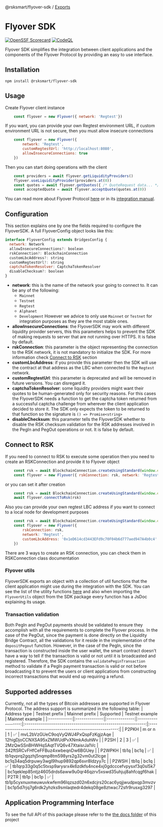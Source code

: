 @rsksmart/flyover-sdk / [Exports](modules.md)

# Flyover SDK
[![OpenSSF Scorecard](https://api.scorecard.dev/projects/github.com/rsksmart/flyover-sdk/badge)](https://scorecard.dev/viewer/?uri=github.com/rsksmart/flyover-sdk)
[![CodeQL](https://github.com/rsksmart/flyover-sdk/workflows/CodeQL/badge.svg)](https://github.com/rsksmart/flyover-sdk/actions?query=workflow%3ACodeQL)

Flyover SDK simplifies the integration between client applications and the components of the Flyover Protocol by providing an easy to use interface.
## Installation
    npm install @rsksmart/flyover-sdk
## Usage
Create Flyover client instance
```javascript
    const flyover = new Flyover({ network: 'Regtest'})
```
If you want, you can provide your own Regtest environment URL, if custom environment URL is not secure, then you must allow insecure connections
```javascript
    const flyover = new Flyover({
        network: 'Regtest',
        customRegtestUrl: 'http://localhost:8080',
        allowInsecureConnections: true
    })
```
Then you can start doing operations with the client
```javascript
    const providers = await flyover.getLiquidityProviders()
    flyover.useLiquidityProvider(providers.at(0))
    const quotes = await flyover.getQuotes({ /* QuoteRequest data... */ })
    const acceptedQuote = await flyover.acceptQuote(quotes.at(0))
```
You can read more about Flyover Protocol [here](https://dev.rootstock.io/developers/integrate/flyover/) or in its [integration manual](https://dev.rootstock.io/developers/integrate/flyover/sdk/).

## Configuration
This section explains one by one the fields required to configure the FlyoverSDK. A full FlyoverConfig object
looks like this:
```javascript
interface FlyoverConfig extends BridgesConfig {
  network: Network
  allowInsecureConnections?: boolean
  rskConnection?: BlockchainConnection
  customLbcAddress?: string
  customRegtestUrl?: string
  captchaTokenResolver: CaptchaTokenResolver
  disableChecksum?: boolean
}
```
- **network**: this is the name of the network your going to connect to. It can be any of the following:
    - `Mainnet`
    - `Testnet`
    - `Regtest`
    - `Alphanet`
    - `Development`
However we advice to only use `Mainnet` or `Testnet` for integration purposes as they are the most stable ones.
- **allowInsecureConnections**: the FlyoverSDK may work with different liquidity provider servers, this this parameters helps to prevent the SDK of making requests to server that are not running over HTTPS. It is false by default.
- **rskConnection**: this parameter is the object representing the connection to the RSK network, it is not mandatory to initialize the SDK. For more information check [Connect to RSK](#connect-to-rsk) section
- **customLbcAddress**: if you provide this parameter then the SDK will use the contract at that address as the LBC when connected to the `Regtest` network.
- **customRegtestUrl**: this parameter is deprecated and will be removed in future versions. You can disregard it.
- **captchaTokenResolver**: some liquidity providers might want their quotes to be human-generated only for security reasons. For this cases the FlyoverSDK needs a function to get the captcha token returned from a successful captcha challenge from wherever the client application decided to store it. The SDK only expects the token to be returned to that function so the signature is `() => Promise<string>`
- **disableChecksum**: this parameter tells the FlyoverSDK whether to disable the RSK checksum validation for the RSK addresses involved in the PegIn and PegOut operations or not. It is false by default.

## Connect to RSK
If you need to connect to RSK to execute some operation then you need to create an RSKConnection and provide it to
Flyover object
```javascript
    const rsk = await BlockchainConnection.createUsingStandard(window.ethereum)
    const flyover = new Flyover({ rskConnection: rsk, network: 'Regtest' })
```
or you can set it after creation
```javascript
    const rsk = await BlockchainConnection.createUsingStandard(window.ethereum)
    await flyover.connectToRsk(rsk)
```
Also you can provide your own regtest LBC address if you want to connect to a local node for development purposes
```javascript
    const rsk = await BlockchainConnection.createUsingStandard(window.ethereum)
    const flyover = new Flyover({
        rskConnection: rsk,
        network: 'Regtest',
        customLbcAddress: '0x1eD614cd3443EFd9c70F04b6d777aed947A4b0c4'
    })
```
There are 3 ways to create an RSK connection, you can check them in RSKConnection class documentation

### Flyover utils
FlyoverSDK exports an object with a collection of util functions that the client application might use during the integration with the SDK. You can see the list of the utility functions [here](./docs/modules.md#flyoverutils) and also when importing the `FlyoverUtils` object from the SDK package every function has a JsDoc explaining its usage.

### Transaction validation
Both PegIn and PegOut payments should be validated to ensure they accomplish with all the requirements to complete the Flyover process. In the case of the PegOut, since the payment is done directly on the Liquidity Bridge Contract, all the validations for it reside in the implementation of the `depositPegout` function. However, in the case of the PegIn, since the transaction is constructed inside the user wallet, the smart contract doesn't have a way to tell if the transaction is valid or not until it is broadcasted and registered. Therefore, the SDK contains the `validatePeginTransaction` method to validate if a PegIn payment transaction is valid or not before broadcasting it to prevent the users or client applications from constructing incorrect transactions that would end up requiring a refund.

## Supported addresses
Currently, not all the types of Bitcoin addresses are supported in Flyover Protocol. The address support is summarized in the following table:
| Address type | Testnet prefix | Mainnet prefix |     Supported      |                        Testnet example                         |                        Mainnet example                         |
|:------------:|:--------------:|:--------------:|:------------------:|:--------------------------------------------------------------:|:--------------------------------------------------------------:|
|    P2PKH     |     m or n     |       1        | :white_check_mark: |               mvL2bVzGUeC9oqVyQWJ4PxQspFzKgjzAqe               |               12higDjoCCNXSA95xZMWUdPvXNmkAduhWv               |
|     P2SH     |       2        |       3        | :white_check_mark: |              2MzQwSSnBHWHqSAqtTVQ6v47XtaisrJa1Vc               |               342ftSRCvFHfCeFFBuz4xwbeqnDw6BGUey               |
|    P2WPKH    |      tb1q      |      bc1q      | :white_check_mark: |           tb1qvprq2gqzhj5nqmp8tm598yrs2g32vm0ut2lcge           |           bc1q34aq5drpuwy3wgl9lhup9892qp6svr8ldzyy7c           |
|    P2WSH     |      tb1q      |      bc1q      | :white_check_mark: | tb1qrp33g0q5c5txsp9arysrx4k6zdkfs4nce4xj0gdcccefvpysxf3q0sl5k7 | bc1qeklep85ntjz4605drds6aww9u0qr46qzrv5xswd35uhjuj8ahfcqgf6hak |
|     P2TR     |      tb1p      |      bc1p      | :white_check_mark: | tb1p5cyxnuxmeuwuvkwfem96lqzszd02n6xdcjrs20cac6yqjjwudpxqp3mvzv | bc1p5d7rjq7g6rdk2yhzks9smlaqtedr4dekq08ge8ztwac72sfr9rusxg3297 |

## Application Programming Interface
To see the full API of this package please refer to the [the docs folder](./docs/) of this project
